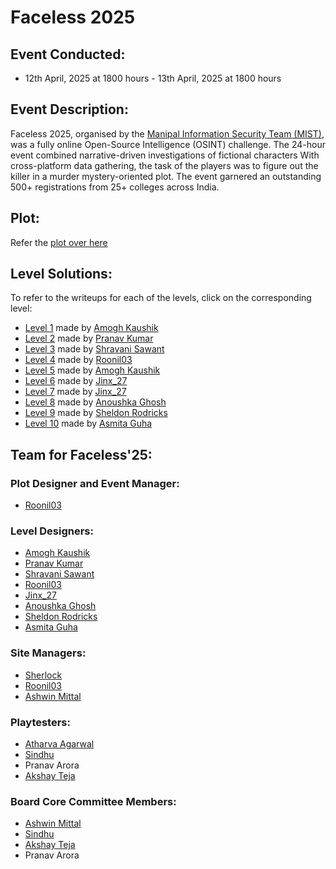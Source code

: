 # Faceless 2025
## Event Conducted:
- 12th April, 2025 at 1800 hours - 13th April, 2025 at 1800 hours

## Event Description:
Faceless 2025, organised by the [Manipal Information Security Team (MIST)](https://github.com/ManipalInformationSecurityTeam), was a fully online Open-Source Intelligence (OSINT) challenge. The 24-hour event combined narrative-driven investigations of fictional characters 
With cross-platform data gathering, the task of the players was to figure out the killer in a murder mystery-oriented plot. The event garnered an outstanding 500+ registrations from 25+ colleges across India.  

## Plot:
Refer the [plot over here](https://github.com/ManipalInformationSecurityTeam/Faceless2025/blob/main/Story.md)

## Level Solutions:
To refer to the writeups for each of the levels, click on the corresponding level:
- [Level 1](https://github.com/ManipalInformationSecurityTeam/Faceless2025/blob/main/Level1.md) made by [Amogh Kaushik](https://github.com/AmoghKaushik)
- [Level 2](https://github.com/ManipalInformationSecurityTeam/Faceless2025/blob/main/Level2.md) made by [Pranav Kumar]()
- [Level 3](https://github.com/ManipalInformationSecurityTeam/Faceless2025/blob/main/Level3.md) made by [Shravani Sawant](https://github.com/Shanu48)
- [Level 4](https://github.com/ManipalInformationSecurityTeam/Faceless2025/blob/main/Level4.md) made by [Roonil03](https://github.com/Roonil03)
- [Level 5](https://github.com/ManipalInformationSecurityTeam/Faceless2025/blob/main/Level5.md) made by [Amogh Kaushik](https://github.com/AmoghKaushik)
- [Level 6](https://github.com/ManipalInformationSecurityTeam/Faceless2025/blob/main/Level6.md) made by [Jinx_27](https://github.com/Vedant-Mathur)
- [Level 7](https://github.com/ManipalInformationSecurityTeam/Faceless2025/blob/main/Level7.md) made by [Jinx_27](https://github.com/Vedant-Mathur)
- [Level 8](https://github.com/ManipalInformationSecurityTeam/Faceless2025/blob/main/Level8.md) made by [Anoushka Ghosh](https://github.com/anoushkaghosh231)
- [Level 9](https://github.com/ManipalInformationSecurityTeam/Faceless2025/blob/main/Level9.md) made by [Sheldon Rodricks](https://github.com/SheldonRodricks)
- [Level 10](https://github.com/ManipalInformationSecurityTeam/Faceless2025/blob/main/Level10.md) made by [Asmita Guha](https://github.com/minnieG12)

## Team for Faceless'25:
### Plot Designer and Event Manager:
- [Roonil03](https://github.com/Roonil03)
### Level Designers:
- [Amogh Kaushik](https://github.com/AmoghKaushik)
- [Pranav Kumar]()
- [Shravani Sawant](https://github.com/Shanu48)
- [Roonil03](https://github.com/Roonil03)
- [Jinx_27](https://github.com/Vedant-Mathur)
- [Anoushka Ghosh](https://github.com/anoushkaghosh231)
- [Sheldon Rodricks](https://github.com/SheldonRodricks)
- [Asmita Guha](https://github.com/minnieG12)
### Site Managers:
- [Sherlock](https://github.com/aaditagrawal)
- [Roonil03](https://github.com/Roonil03)
- [Ashwin Mittal](https://github.com/AshwinM17)
### Playtesters:
- [Atharva Agarwal](https://github.com/atharva786738)
- [Sindhu](https://github.com/sindhu964)
- Pranav Arora
- [Akshay Teja](https://github.com/AkshayTeja)
### Board Core Committee Members:
- [Ashwin Mittal](https://github.com/AshwinM17)
- [Sindhu](https://github.com/sindhu964)
- [Akshay Teja](https://github.com/AkshayTeja)
- Pranav Arora
